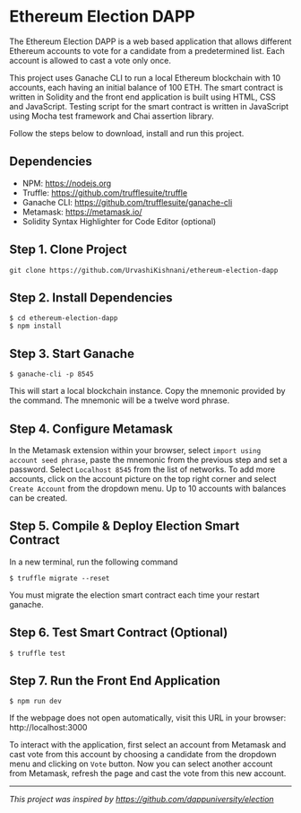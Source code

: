 
# Ethereum Election DAPP

The Ethereum Election DAPP is a web based application that allows different Ethereum accounts to vote for a candidate from a predetermined list. Each account is allowed to cast a vote only once.

This project uses Ganache CLI to run a local Ethereum blockchain with 10 accounts, each having an initial balance of 100 ETH. The smart contract is written in Solidity and the front end application is built using HTML, CSS and JavaScript. Testing script for the smart contract is written in JavaScript using Mocha test framework and Chai assertion library.

Follow the steps below to download, install and run this project.

## Dependencies
- NPM: https://nodejs.org
- Truffle: https://github.com/trufflesuite/truffle
- Ganache CLI: https://github.com/trufflesuite/ganache-cli
- Metamask: https://metamask.io/
- Solidity Syntax Highlighter for Code Editor (optional)

## Step 1. Clone Project
```
git clone https://github.com/UrvashiKishnani/ethereum-election-dapp
```

## Step 2. Install Dependencies
```
$ cd ethereum-election-dapp
$ npm install
```

## Step 3. Start Ganache
```
$ ganache-cli -p 8545
```
This will start a local blockchain instance. Copy the mnemonic provided by the command. The mnemonic will be a twelve word phrase.

## Step 4. Configure Metamask
In the Metamask extension within your browser, select `import using account seed phrase`, paste the mnemonic from the previous step and set a password. Select `Localhost 8545` from the list of networks. To add more accounts, click on the account picture on the top right corner and select `Create Account` from the dropdown menu. Up to 10 accounts with balances can be created.

## Step 5. Compile & Deploy Election Smart Contract
In a new terminal, run the following command
```
$ truffle migrate --reset
```
You must migrate the election smart contract each time your restart ganache.

## Step 6. Test Smart Contract (Optional)
```
$ truffle test
```

## Step 7. Run the Front End Application
```
$ npm run dev
```
If the webpage does not open automatically, visit this URL in your browser: http://localhost:3000

To interact with the application, first select an account from Metamask and cast vote from this account by choosing a candidate from the dropdown menu and clicking on `Vote` button. Now you can select another account from Metamask, refresh the page and cast the vote from this new account.

---
_This project was inspired by https://github.com/dappuniversity/election_
